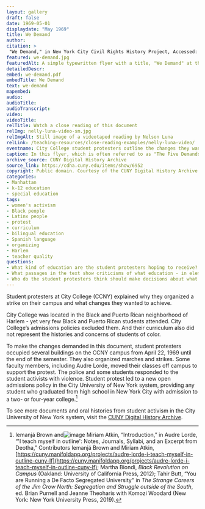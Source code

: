 ```yaml
--- 
layout: gallery
draft: false
date: 1969-05-01
displaydate: "May 1969"
title: We Demand
author: 
citation: >
 "We Demand," in New York City Civil Rights History Project, Accessed: [Month Day, Year], https://nyccivilrightshistory.org/gallery/we-demand.
featured: we-demand.jpg
featuredAlt: A simple typewritten flyer with a title, "We Demand" at the top and a list of changes student organizers wanted to see in their university.
detailedDescr: 
embed: we-demand.pdf
embedTitle: We Demand
text: we-demand
mapembed: 
audio: 
audioTitle: 
audioTranscript: 
video: 
videoTitle: 
relTitle: Watch a close reading of this document
relImg: nelly-luna-video-sm.jpg
relImgAlt: Still image of a videotaped reading by Nelson Luna
relLink: /teaching-resources/close-reading-examples/nelly-luna-video/
eventname: City College student protesters outline the changes they want to see in their university. 
caption: In this flyer, which is often referred to as "The Five Demands," student protesters at City College listed the changes they wanted to see in their university, and why. 
archive_source: CUNY Digital History Archive
source_link: https://cdha.cuny.edu/items/show/6952
copyright: Public domain. Courtesy of the CUNY Digital History Archive.
categories: 
- Manhattan
- k-12 education
- special education
tags: 
- women's activism
- Black people
- Latinx people
- protest
- curriculum
- bilingual education
- Spanish language
- organizing
- Harlem
- teacher quality
questions: 
- What kind of education are the student protesters hoping to receive? What passages in the text show you what the students imagined education should be like? 
- What passages in the text show criticisms of what education - in elementary, high school, or college - had been like for students? What are the student protesters’ criticisms? 
- Who do the student protesters think should make decisions about what happens at City College? Do you agree or disagree with their ideas?
--- 
```


Student protesters at City College (CCNY) explained why they organized a strike on their campus and what changes they wanted to achieve.

City College was located in the Black and Puerto Rican neighborhood of Harlem - yet very few Black and Puerto Rican students attended. City College’s admissions policies excluded them. And their curriculum also did not represent the histories and concerns of students of color.

To make the changes demanded in this document, student protesters occupied several buildings on the CCNY campus from April 22, 1969 until the end of the semester. They also organized marches and strikes. Some faculty members, including Audre Lorde, moved their classes off campus to support the protest. The police and some students responded to the student activists with violence. Student protest led to a new open admissions policy in the City University of New York system, providing any student who graduated from high school in New York City with admission to a two- or four-year college.[^1]

To see more documents and oral histories from student activism in the City University of New York system, visit the [CUNY Digital History Archive](https://cdha.cuny.edu/). 

[^1]:  Iemanjá Brown and![image](https://github.com/nyc-crh/site/assets/66023956/4083194a-abdf-45e0-b2d1-9d9f94dc10be)
 Miriam Atkin, “Introduction,” in Audre Lorde, “'I teach myself in outline': Notes, Journals, Syllabi, and an Excerpt from Deotha,” Contributors Iemanjá Brown and Miriam Atkin, [https://cuny.manifoldapp.org/projects/audre-lorde-i-teach-myself-in-outline-cuny-lf](https://cuny.manifoldapp.org/projects/audre-lorde-i-teach-myself-in-outline-cuny-lf); Martha Biondi, *Black Revolution on Campus* (Oakland: University of California Press, 2012); Tahir Butt, “You are Running a De Facto Segregated University" in *The Strange Careers of the Jim Crow North: Segregation and Struggle outside of the South*, ed. Brian Purnell and Jeanne Theoharis with Komozi Woodard (New York: New York University Press, 2019).
